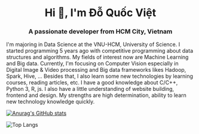<h1 align="center">Hi 👋, I'm Đỗ Quốc Việt</h1>
<h3 align="center">A passionate developer from HCM City, Vietnam</h3>

I'm majoring in Data Science at the VNU-HCM, University of Science.
I started programming 5 years ago with competitive programming about data structures and algorithms. My fields of interest now are Machine Learning and Big data. Currently, I'm focusing on Computer Vision especially in Digital Image & Video processing and Big data frameworks likes Hadoop, Spark, Hive, ...
Besides that, I also learn some new technologies by learning courses, reading articles, etc. I have a good knowledge about C/C++, Python 3, R, js. I also have a little understanding of website building, frontend and design.
My strengths are high determination, ability to learn new technology knowledge quickly. 

[![Anurag's GitHub stats](https://github-readme-stats.vercel.app/api?username=vietdoo)](https://github.com/anuraghazra/github-readme-stats)

![Top Langs](https://github-readme-stats.vercel.app/api/top-langs/?username=vietdoo&exclude_repo=ML_Notebook,vietdoo,blog-vietdoo.ml,Deep-learning-coursera,The-Best-ML-Classification)
